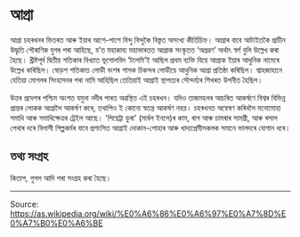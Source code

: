 # আগ্ৰা

আগ্ৰা চহৰখনৰ ভিতৰত আৰু ইয়াৰ আশে-পাশে বিন্দু বিন্দুকৈ বিস্তৃত অসংখ্য কীৰ্তিচিহ্ন। আগ্ৰাৰ বাবে আটাইতকৈ প্ৰাচীন উদ্ধৃতি পৌৰাণিক যুগৰ পৰা আহিছে, য’ত মহাকাব্য মহাভাৰতত আগ্ৰাক সংস্কৃতত ‘অগ্ৰৱণ’ অৰ্থাৎ স্বৰ্গ বুলি উল্লেখ কৰা হৈছে। খ্ৰীষ্টপূৰ্ব দ্বিতীয় শতিকাৰ বিখ্যাত ভূগোলবিদ ‘টলেমি’ই আছিল প্ৰথম ব্যক্তি যিয়ে আগ্ৰাক ইয়াৰ আধুনিক নামেৰে উল্লেখ কৰিছিল। ষোড়শ শতিকাত লোডী বংশৰ শাসক চিকন্দৰ লোডীয়ে আধুনিক আগ্ৰা প্ৰতিষ্ঠা কৰিছিল। শ্বাহজাহানে যেতিয়া মোগলৰ সিংহাসনৰ পৰা নামি আহিছিল তেতিয়াই আগ্ৰাই স্থাপত্যৰ সৌন্দৰ্য্যৰ শিখৰত উপনীত হৈছিল।

উত্তৰ প্ৰদেশৰ পশ্চিম অংশত যমুনা নদীৰ পাৰত অৱস্থিত এই চহৰখন। যদিও তাজমহলৰ আচৰিত আকৰ্ষণে বিশ্বৰ বিভিন্ন প্ৰান্তৰ লোকক আগ্ৰালৈ আকৰ্ষণ কৰে, তথাপিও ই কোনো স্বতন্ত্ৰ আকৰ্ষণ নহয়। চহৰখনত অন্বেষণ কৰিবলৈ মনোমোহা সমাধি আৰু সমাধিক্ষেত্ৰৰ ট্ৰেইল আছে। 'পিয়েট্ৰা ডুৰা' (মাৰ্বল ইনলে)ৰ কাম, ৰাগ আৰু চামৰাৰ সামগ্ৰী, আৰু ৰসাল পেথাৰ দৰে বিলাসী শিল্পকৰ্মৰ বাবে প্ৰশংসিত আগ্ৰাই দোকান-পোহাৰ আৰু খাদ্যপ্ৰেমীসকলক সমানে ভালদৰে যোগান ধৰে।

## তথ্য সংগ্ৰহ

কিতাপ, গুগল আদি পৰা সংগ্ৰহ কৰা হৈছে।

---
Source: https://as.wikipedia.org/wiki/%E0%A6%86%E0%A6%97%E0%A7%8D%E0%A7%B0%E0%A6%BE
